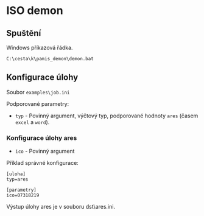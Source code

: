 # ISO demon

## Spuštění

Windows příkazová řádka.
```
C:\cesta\k\pamis_demon\demon.bat
```

## Konfigurace úlohy
Soubor `examples\job.ini`

Podporované parametry:

- `typ` - Povinný argument, výčtový typ, podporované hodnoty `ares` (časem `excel` a `word`).

### Konfigurace úlohy ares
- `ico` - Povinný argument

Příklad správné konfigurace:

```
[uloha]
typ=ares

[parametry]
ico=07318219
```
Výstup úlohy ares je v souboru dst\ares.ini.
